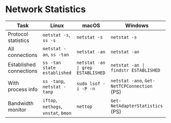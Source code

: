 # Network Statistics

| Task | Linux | macOS | Windows |
|------|-------|-------|---------|
| Protocol statistics | `netstat -s`, `ss -s` | `netstat -s` | `netstat -s` |
| All connections | `netstat -an`, `ss -tan` | `netstat -an` | `netstat -an` |
| Established connections | `ss -tan state established` | `netstat -an \| grep ESTABLISHED` | `netstat -an \| findstr ESTABLISHED` |
| With process info | `ss -tanp`, `netstat -tanp` | `sudo lsof -i -P -n` | `netstat -ano`, `Get-NetTCPConnection` (PS) |
| Bandwidth monitor | `iftop`, `nethogs`, `vnstat`, `bmon` | `nettop` | `Get-NetAdapterStatistics` (PS) |
